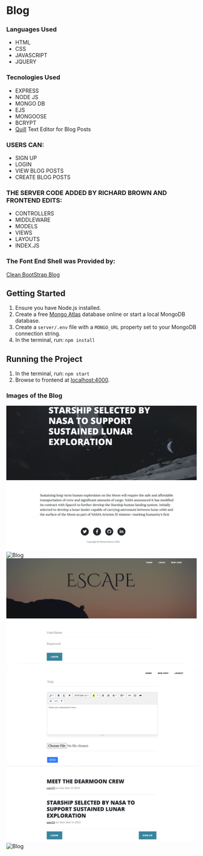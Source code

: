 # Blog
 
### Languages Used

* HTML
* CSS
* JAVASCRIPT
* JQUERY

### Tecnologies Used

* EXPRESS
* NODE JS
* MONGO DB
* EJS
* MONGOOSE
* BCRYPT
* [Quill](https://quilljs.com/) Text Editor for Blog Posts

### USERS CAN:

* SIGN UP
* LOGIN 
* VIEW BLOG POSTS
* CREATE BLOG POSTS

### THE SERVER CODE ADDED BY RICHARD BROWN AND FRONTEND EDITS:

* CONTROLLERS
* MIDDLEWARE
* MODELS
* VIEWS
* LAYOUTS
* INDEX.JS

### The Font End Shell was Provided by:

[Clean BootStrap Blog](https://startbootstrap.com/theme/clean-blog)


## Getting Started

1. Ensure you have Node.js installed.
2. Create a free [Mongo Atlas](https://www.mongodb.com/atlas/database) database online or start a local MongoDB database.
3. Create a `server/.env` file with a `MONGO_URL` property set to your MongoDB connection string.
4. In the terminal, run: `npm install`

## Running the Project

1. In the terminal, run: `npm start`
2. Browse to frontend at [localhost:4000](http://localhost:4000).

### Images of the Blog
![Blog](/blog.png?raw=true{:height="50px"width="50px"})
![Blog](/footer.png?raw=true{:height="50px"width="50px"})
![Blog](/Header.png?raw=true{:height="50px"width="50px"})
![Blog](/login.png?raw=true{:height="50px"width="50px"})
![Blog](/newpost.png?raw=true{:height="50px"width="50px"})
![Blog](/Post.png?raw=true{:height="50px"width="50px"})
![Blog](/register.png?raw=true{:height="50px"width="50px"})
